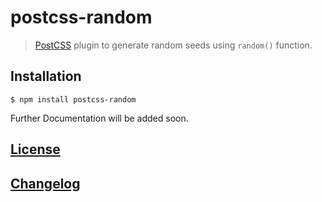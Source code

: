 # postcss-random

> [PostCSS](https://github.com/postcss/postcss) plugin to generate random seeds using `random()` function.

## Installation

```console
$ npm install postcss-random
```

Further Documentation will be added soon.

## [License](https://github.com/git-slim/postcss-random/blob/develop/LICENSE)
## [Changelog](https://github.com/git-slim/postcss-random/blob/develop/CHANGELOG.md)
